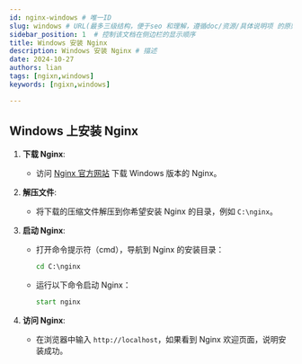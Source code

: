 ```yaml
---
id: nginx-windows # 唯一ID
slug: windows # URL(最多三级结构，便于seo 和理解，遵循doc/资源/具体说明项 的原则)
sidebar_position: 1  # 控制该文档在侧边栏的显示顺序
title: Windows 安装 Nginx
description: Windows 安装 Nginx # 描述
date: 2024-10-27
authors: lian
tags: [ngixn,windows]
keywords: [ngixn,windows]

---
```




## Windows 上安装 Nginx

1. **下载 Nginx**:
   - 访问 [Nginx 官方网站](https://nginx.org/en/download.html) 下载 Windows 版本的 Nginx。

2. **解压文件**:
   - 将下载的压缩文件解压到你希望安装 Nginx 的目录，例如 `C:\nginx`。

3. **启动 Nginx**:
   - 打开命令提示符（cmd），导航到 Nginx 的安装目录：
     ```cmd
     cd C:\nginx
     ```
   - 运行以下命令启动 Nginx：
     ```cmd
     start nginx
     ```

4. **访问 Nginx**:
   - 在浏览器中输入 `http://localhost`，如果看到 Nginx 欢迎页面，说明安装成功。

